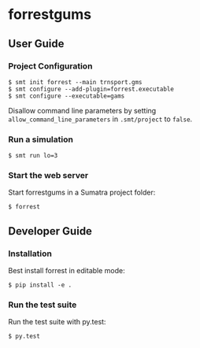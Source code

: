 # forrestgums

## User Guide

### Project Configuration

    $ smt init forrest --main trnsport.gms
    $ smt configure --add-plugin=forrest.executable
    $ smt configure --executable=gams

Disallow command line parameters by setting `allow_command_line_parameters`
in `.smt/project` to `false`.

### Run a simulation

    $ smt run lo=3

### Start the web server

Start forrestgums in a Sumatra project folder:

    $ forrest

## Developer Guide

### Installation

Best install forrest in editable mode:

    $ pip install -e .

### Run the test suite

Run the test suite with py.test:

    $ py.test
